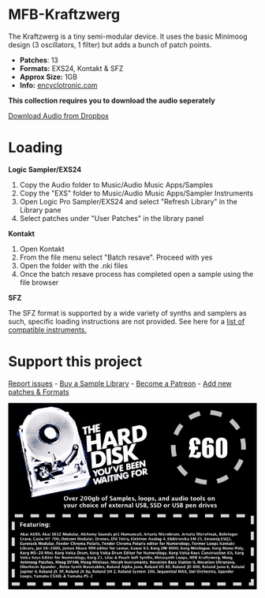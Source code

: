 # MFB-Kraftzwerg


The Kraftzwerg is a tiny semi-modular device. It uses the basic Minimoog design (3 oscillators, 1 filter) but adds a bunch of patch points.

-   **Patches**: 13
-   **Formats:** EXS24, Kontakt & SFZ
-   **Approx Size:** 1GB
-   **Info:** [encyclotronic.com](https://encyclotronic.com/synthesizers/mfb/kraftzwerg-ii-r1159/)

 **This collection requires you to download the audio seperately**

[Download Audio from Dropbox]( https://www.dropbox.com/sh/4bfgiocpnb8tldm/AACsgw-1WTYACdo_nrM3fyVna?dl=0)

# Loading

**Logic Sampler/EXS24**

1. Copy the Audio folder to Music/Audio Music Apps/Samples
2. Copy the "EXS" folder to Music/Audio Music Apps/Sampler Instruments
3. Open Logic Pro Sampler/EXS24 and select "Refresh Library" in the Library pane
4. Select patches under "User Patches" in the library panel 

****Kontakt****

1.  Open Kontakt
2. From the file menu select "Batch resave". Proceed with yes
3. Open the folder with the .nki files
4. Once the batch resave process has completed open a sample using the file browser

**SFZ**

The SFZ format is supported by a wide variety of synths and samplers as such, specific loading instructions are not provided. See here for a [list of compatible instruments.](https://sfzformat.com/software/players/) 

# Support this project

[Report issues](/issues) - [Buy a Sample Library](https://gumroad.com/modularsamples) - [Become a Patreon](https://www.patreon.com/modularsamples) - [Add new patches & Formats](/pulls)

[
![Sample library disks](https://github.com/publicsamples/Public-Samples/raw/master/images/drives2.jpg?raw=true)
](https://gum.co/modularsamples-drives)
